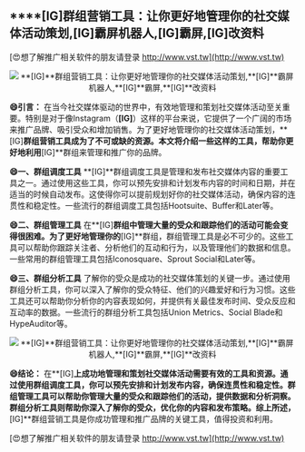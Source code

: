## ****[IG]**群组营销工具：让你更好地管理你的社交媒体活动策划,**[IG]**霸屏机器人,**[IG]**霸屏,**[IG]**改资料**

[😍想了解推广相关软件的朋友请登录 http://www.vst.tw](http://www.vst.tw)

 <center><img src="https://vst.tw/MP4/tuiguang/png/4.png" alt="**[IG]**群组营销工具：让你更好地管理你的社交媒体活动策划,**[IG]**霸屏机器人,**[IG]**霸屏,**[IG]**改资料"></center>

**😄引言：**
在当今社交媒体驱动的世界中，有效地管理和策划社交媒体活动至关重要。特别是对于像Instagram（**[IG]**）这样的平台来说，它提供了一个广阔的市场来推广品牌、吸引受众和增加销售。为了更好地管理你的社交媒体活动策划，**[IG]**群组营销工具成为了不可或缺的资源。本文将介绍一些这样的工具，帮助你更好地利用**[IG]**群组来管理和推广你的品牌。

**😄一、群组调度工具**
**[IG]**群组调度工具是管理和发布社交媒体内容的重要工具之一。通过使用这些工具，你可以预先安排和计划发布内容的时间和日期，并在适当的时候自动发布。这使得你可以提前规划好你的社交媒体活动，确保内容的连贯性和稳定性。一些流行的群组调度工具包括Hootsuite、Buffer和Later等。

**😄二、群组管理工具**
在**[IG]**群组中管理大量的受众和跟踪他们的活动可能会变得很困难。为了更好地管理你的**[IG]**群组，群组管理工具是必不可少的。这些工具可以帮助你跟踪关注者、分析他们的互动和行为，以及管理他们的数据和信息。一些常用的群组管理工具包括Iconosquare、Sprout Social和Later等。

**😄三、群组分析工具**
了解你的受众是成功的社交媒体策划的关键一步。通过使用群组分析工具，你可以深入了解你的受众特征、他们的兴趣爱好和行为习惯。这些工具还可以帮助你分析你的内容表现如何，并提供有关最佳发布时间、受众反应和互动率的数据。一些流行的群组分析工具包括Union Metrics、Social Blade和HypeAuditor等。

 <center><img src="https://vst.tw/MP4/tuiguang/png/3.png" alt="**[IG]**群组营销工具：让你更好地管理你的社交媒体活动策划,**[IG]**霸屏机器人,**[IG]**霸屏,**[IG]**改资料"></center>

**😄结论：**
在**[IG]**上成功地管理和策划社交媒体活动需要有效的工具和资源。通过使用群组调度工具，你可以预先安排和计划发布内容，确保连贯性和稳定性。群组管理工具可以帮助你管理大量的受众和跟踪他们的活动，提供数据和分析洞察。群组分析工具则帮助你深入了解你的受众，优化你的内容和发布策略。综上所述，**[IG]**群组营销工具是你成功管理和推广品牌的关键工具，值得投资和利用。

[😍想了解推广相关软件的朋友请登录 http://www.vst.tw](http://www.vst.tw)



